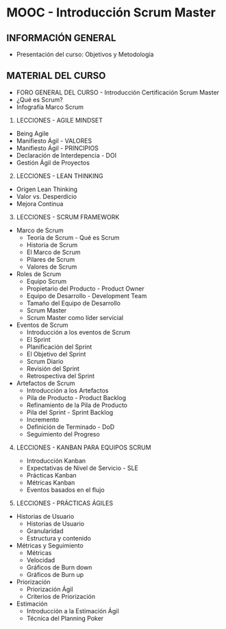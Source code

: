 # MOOC - Introducción Scrum Master

## INFORMACIÓN GENERAL

* Presentación del curso: Objetivos y Metodología

## MATERIAL DEL CURSO

* FORO GENERAL DEL CURSO - Introducción Certificación Scrum Master
* ¿Qué es Scrum?
* Infografía Marco Scrum

1. LECCIONES - AGILE MINDSET

* Being Agile 
* Manifiesto Ágil - VALORES 
* Manifiesto Ágil - PRINCIPIOS 
* Declaración de Interdepencia - DOI 
* Gestión Ágil de Proyectos 

2. LECCIONES - LEAN THINKING

* Origen Lean Thinking 
* Valor vs. Desperdicio 
* Mejora Continua 

3. LECCIONES - SCRUM FRAMEWORK

* Marco de Scrum
   * Teoría de Scrum - Qué es Scrum 
   * Historia de Scrum 
   * El Marco de Scrum 
   * Pilares de Scrum 
   * Valores de Scrum 
* Roles de Scrum
   * Equipo Scrum 
   * Propietario del Producto - Product Owner 
   * Equipo de Desarrollo - Development Team 
   * Tamaño del Equipo de Desarrollo 
   * Scrum Master 
   * Scrum Master como líder servicial 
* Eventos de Scrum
   * Introducción a los eventos de Scrum 
   * El Sprint 
   * Planificación del Sprint 
   * El Objetivo del Sprint 
   * Scrum Diario 
   * Revisión del Sprint 
   * Retrospectiva del Sprint 
* Artefactos de Scrum
   * Introducción a los Artefactos 
   * Pila de Producto - Product Backlog 
   * Refinamiento de la Pila de Producto 
   * Pila del Sprint - Sprint Backlog 
   * Incremento 
   * Definición de Terminado - DoD 
   * Seguimiento del Progreso 

4. LECCIONES - KANBAN PARA EQUIPOS SCRUM

   * Introducción Kanban 
   * Expectativas de Nivel de Servicio - SLE 
   * Prácticas Kanban 
   * Métricas Kanban 
   * Eventos basados en el flujo 
   
5. LECCIONES - PRÁCTICAS ÁGILES

* Historias de Usuario
   * Historias de Usuario 
   * Granularidad 
   * Estructura y contenido 
* Métricas y Seguimiento
   * Métricas 
   * Velocidad 
   * Gráficos de Burn down 
   * Gráficos de Burn up 
* Priorización
   * Priorización Ágil 
   * Criterios de Priorización 
* Estimación
   * Introducción a la Estimación Ágil 
   * Técnica del Planning Poker      
